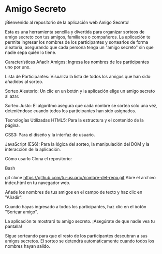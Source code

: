<h1>Amigo Secreto</h1>
¡Bienvenido al repositorio de la aplicación web Amigo Secreto!

Esta es una herramienta sencilla y divertida para organizar sorteos de amigo secreto con tus amigos, familiares o compañeros. La aplicación te permite ingresar los nombres de los participantes y sortearlos de forma aleatoria, asegurando que cada persona tenga un "amigo secreto" sin que nadie sepa quién lo tiene.

Características
Añadir Amigos: Ingresa los nombres de los participantes uno por uno.

Lista de Participantes: Visualiza la lista de todos los amigos que han sido añadidos al sorteo.

Sorteo Aleatorio: Un clic en un botón y la aplicación elige un amigo secreto al azar.

Sorteo Justo: El algoritmo asegura que cada nombre se sortea solo una vez, deteniéndose cuando todos los participantes han sido asignados.

Tecnologías Utilizadas
HTML5: Para la estructura y el contenido de la página.

CSS3: Para el diseño y la interfaz de usuario.

JavaScript (ES6): Para la lógica del sorteo, la manipulación del DOM y la interacción de la aplicación.

Cómo usarlo
Clona el repositorio:

Bash

git clone https://github.com/tu-usuario/nombre-del-repo.git
Abre el archivo index.html en tu navegador web.

Añade los nombres de tus amigos en el campo de texto y haz clic en "Añadir".

Cuando hayas ingresado a todos los participantes, haz clic en el botón "Sortear amigo".

La aplicación te mostrará tu amigo secreto. ¡Asegúrate de que nadie vea tu pantalla!

Sigue sorteando para que el resto de los participantes descubran a sus amigos secretos. El sorteo se detendrá automáticamente cuando todos los nombres hayan salido.


